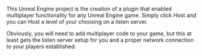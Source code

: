 This Unreal Engine project is the creation of a plugin that enabled multiplayer functionality for any Unreal Engine game.
Simply click Host and you can Host a level of your choosing on a listen server.

Obviously, you will need to add multiplayer code to your game, but this at least gets the listen server setup for you and a proper
network connection to your players established.
